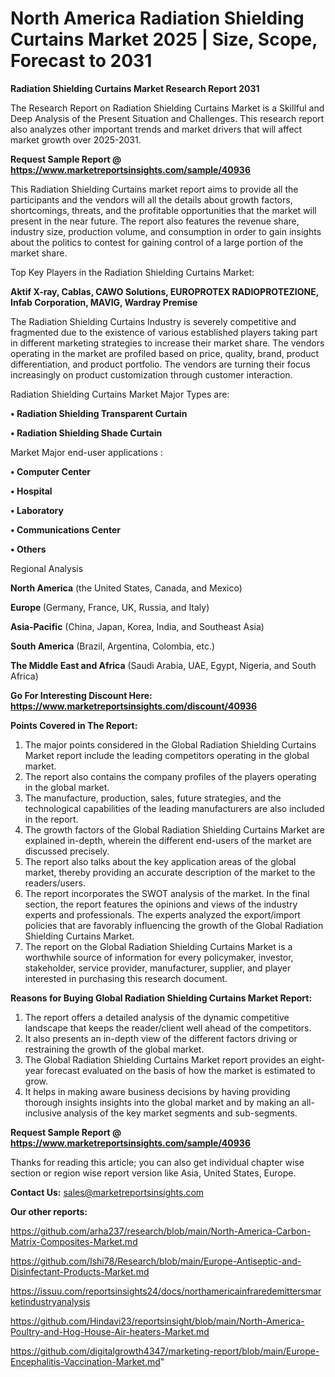 # North America Radiation Shielding Curtains Market 2025 | Size, Scope, Forecast to 2031

<strong>Radiation Shielding Curtains Market Research Report 2031</strong>

The Research Report on Radiation Shielding Curtains Market is a Skillful and Deep Analysis of the Present Situation and Challenges. This research report also analyzes other important trends and market drivers that will affect market growth over 2025-2031.

<strong>Request Sample Report @ <a href=https://www.marketreportsinsights.com/sample/40936>https://www.marketreportsinsights.com/sample/40936</a></strong>

This Radiation Shielding Curtains market report aims to provide all the participants and the vendors will all the details about growth factors, shortcomings, threats, and the profitable opportunities that the market will present in the near future. The report also features the revenue share, industry size, production volume, and consumption in order to gain insights about the politics to contest for gaining control of a large portion of the market share.

Top Key Players in the Radiation Shielding Curtains Market:

<strong>Aktif X-ray, Cablas, CAWO Solutions, EUROPROTEX RADIOPROTEZIONE, Infab Corporation, MAVIG, Wardray Premise</strong>

The Radiation Shielding Curtains Industry is severely competitive and fragmented due to the existence of various established players taking part in different marketing strategies to increase their market share. The vendors operating in the market are profiled based on price, quality, brand, product differentiation, and product portfolio. The vendors are turning their focus increasingly on product customization through customer interaction.

Radiation Shielding Curtains Market Major Types are:

<strong>•  Radiation Shielding Transparent Curtain

•  Radiation Shielding Shade Curtain</strong>

Market Major end-user applications :

<strong>•  Computer Center

•  Hospital

•  Laboratory

•  Communications Center

•  Others</strong>

Regional Analysis

</u><strong><b>North America</b></strong> (the United States, Canada, and Mexico)

<strong><b>Europe </b></strong>(Germany, France, UK, Russia, and Italy)

<strong><b>Asia-Pacific</b></strong> (China, Japan, Korea, India, and Southeast Asia)

<strong><b>South America</b></strong> (Brazil, Argentina, Colombia, etc.)

<strong><b>The Middle East and Africa</b></strong> (Saudi Arabia, UAE, Egypt, Nigeria, and South Africa)

<strong>Go For Interesting Discount Here: <a href=https://www.marketreportsinsights.com/discount/40936>https://www.marketreportsinsights.com/discount/40936</a></strong>

<strong>Points Covered in The Report:</strong>
<ol>
  <li>The major points considered in the Global Radiation Shielding Curtains Market report include the leading competitors operating in the global market.</li>
  <li>The report also contains the company profiles of the players operating in the global market.</li>
  <li>The manufacture, production, sales, future strategies, and the technological capabilities of the leading manufacturers are also included in the report.</li>
  <li>The growth factors of the Global Radiation Shielding Curtains Market are explained in-depth, wherein the different end-users of the market are discussed precisely.</li>
  <li>The report also talks about the key application areas of the global market, thereby providing an accurate description of the market to the readers/users.</li>
  <li>The report incorporates the SWOT analysis of the market. In the final section, the report features the opinions and views of the industry experts and professionals. The experts analyzed the export/import policies that are favorably influencing the growth of the Global Radiation Shielding Curtains Market.</li>
  <li>The report on the Global Radiation Shielding Curtains Market is a worthwhile source of information for every policymaker, investor, stakeholder, service provider, manufacturer, supplier, and player interested in purchasing this research document.</li>
</ol>
<strong>Reasons for Buying Global Radiation Shielding Curtains Market Report:</strong>

<ol>
  <li>The report offers a detailed analysis of the dynamic competitive landscape that keeps the reader/client well ahead of the competitors.</li>
  <li>It also presents an in-depth view of the different factors driving or restraining the growth of the global market.</li>
  <li>The Global Radiation Shielding Curtains Market report provides an eight-year forecast evaluated on the basis of how the market is estimated to grow.</li>
  <li>It helps in making aware business decisions by having providing thorough insights insights into the global market and by making an all-inclusive analysis of the key market segments and sub-segments.</li>
</ol>
<strong>Request Sample Report @ <a href=https://www.marketreportsinsights.com/sample/40936>https://www.marketreportsinsights.com/sample/40936</a></strong>


Thanks for reading this article; you can also get individual chapter wise section or region wise report version like Asia, United States, Europe.

<strong>Contact Us:</strong>
sales@marketreportsinsights.com

<strong>Our other reports:</strong>

<a href=https://github.com/arha237/research/blob/main/North-America-Carbon-Matrix-Composites-Market.md>https://github.com/arha237/research/blob/main/North-America-Carbon-Matrix-Composites-Market.md</a>

<a href=https://github.com/Ishi78/Research/blob/main/Europe-Antiseptic-and-Disinfectant-Products-Market.md>https://github.com/Ishi78/Research/blob/main/Europe-Antiseptic-and-Disinfectant-Products-Market.md</a>

<a href=https://issuu.com/reportsinsights24/docs/northamericainfraredemittersmarketindustryanalysis>https://issuu.com/reportsinsights24/docs/northamericainfraredemittersmarketindustryanalysis</a>

<a href=https://github.com/Hindavi23/reportsinsight/blob/main/North-America-Poultry-and-Hog-House-Air-heaters-Market.md>https://github.com/Hindavi23/reportsinsight/blob/main/North-America-Poultry-and-Hog-House-Air-heaters-Market.md</a>

<a href=https://github.com/digitalgrowth4347/marketing-report/blob/main/Europe-Encephalitis-Vaccination-Market.md>https://github.com/digitalgrowth4347/marketing-report/blob/main/Europe-Encephalitis-Vaccination-Market.md</a>"
